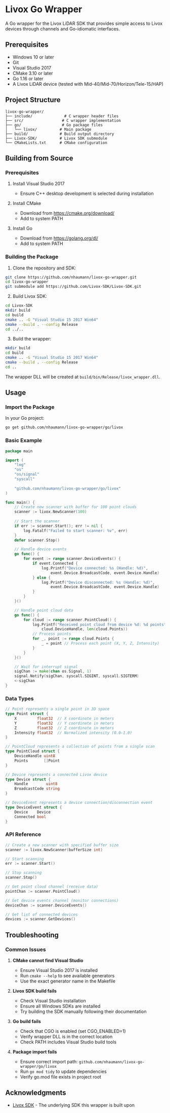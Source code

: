 # Livox Go Wrapper

A Go wrapper for the Livox LiDAR SDK that provides simple access to Livox devices through channels and Go-idiomatic interfaces.

## Prerequisites

- Windows 10 or later
- Git
- Visual Studio 2017
- CMake 3.10 or later
- Go 1.16 or later
- A Livox LiDAR device (tested with Mid-40/Mid-70/Horizon/Tele-15/HAP)

## Project Structure

```
livox-go-wrapper/
├── include/              # C wrapper header files
├── src/                 # C wrapper implementation
├── go/                  # Go package files
│   └── livox/          # Main package
├── build/              # Build output directory
├── Livox-SDK/          # Livox SDK submodule
└── CMakeLists.txt      # CMake configuration
```

## Building from Source

### Prerequisites

1. Install Visual Studio 2017
   - Ensure C++ desktop development is selected during installation

2. Install CMake
   - Download from https://cmake.org/download/
   - Add to system PATH

3. Install Go
   - Download from https://golang.org/dl/
   - Add to system PATH

### Building the Package

1. Clone the repository and SDK:
```bash
git clone https://github.com/nhaumann/livox-go-wrapper.git
cd livox-go-wrapper
git submodule add https://github.com/Livox-SDK/Livox-SDK.git
```

2. Build Livox SDK:
```bash
cd Livox-SDK
mkdir build
cd build
cmake .. -G "Visual Studio 15 2017 Win64"
cmake --build . --config Release
cd ../..
```

3. Build the wrapper:
```bash
mkdir build
cd build
cmake .. -G "Visual Studio 15 2017 Win64"
cmake --build . --config Release
cd ..
```

The wrapper DLL will be created at `build/bin/Release/livox_wrapper.dll`.

## Usage

### Import the Package

In your Go project:

```bash
go get github.com/nhaumann/livox-go-wrapper/go/livox
```

### Basic Example

```go
package main

import (
    "log"
    "os"
    "os/signal"
    "syscall"
    
    "github.com/nhaumann/livox-go-wrapper/go/livox"
)

func main() {
    // Create new scanner with buffer for 100 point clouds
    scanner := livox.NewScanner(100)
    
    // Start the scanner
    if err := scanner.Start(); err != nil {
        log.Fatalf("Failed to start scanner: %v", err)
    }
    defer scanner.Stop()

    // Handle device events
    go func() {
        for event := range scanner.DeviceEvents() {
            if event.Connected {
                log.Printf("Device connected: %s (Handle: %d)", 
                    event.Device.BroadcastCode, event.Device.Handle)
            } else {
                log.Printf("Device disconnected: %s (Handle: %d)", 
                    event.Device.BroadcastCode, event.Device.Handle)
            }
        }
    }()

    // Handle point cloud data
    go func() {
        for cloud := range scanner.PointCloud() {
            log.Printf("Received point cloud from device %d: %d points", 
                cloud.DeviceHandle, len(cloud.Points))
            // Process points
            for _, point := range cloud.Points {
                _ = point // Process each point (X, Y, Z, Intensity)
            }
        }
    }()

    // Wait for interrupt signal
    sigChan := make(chan os.Signal, 1)
    signal.Notify(sigChan, syscall.SIGINT, syscall.SIGTERM)
    <-sigChan
}
```

### Data Types

```go
// Point represents a single point in 3D space
type Point struct {
    X         float32  // X coordinate in meters
    Y         float32  // Y coordinate in meters
    Z         float32  // Z coordinate in meters
    Intensity float32  // Normalized intensity (0.0-1.0)
}

// PointCloud represents a collection of points from a single scan
type PointCloud struct {
    DeviceHandle uint8
    Points       []Point
}

// Device represents a connected Livox device
type Device struct {
    Handle        uint8
    BroadcastCode string
}

// DeviceEvent represents a device connection/disconnection event
type DeviceEvent struct {
    Device    Device
    Connected bool
}
```

### API Reference

```go
// Create a new scanner with specified buffer size
scanner := livox.NewScanner(bufferSize int)

// Start scanning
err := scanner.Start()

// Stop scanning
scanner.Stop()

// Get point cloud channel (receive data)
pointChan := scanner.PointCloud()

// Get device events channel (monitor connections)
deviceChan := scanner.DeviceEvents()

// Get list of connected devices
devices := scanner.GetDevices()
```

## Troubleshooting

### Common Issues

1. **CMake cannot find Visual Studio**
   - Ensure Visual Studio 2017 is installed
   - Run `cmake --help` to see available generators
   - Use the exact generator name in the Makefile

2. **Livox SDK build fails**
   - Check Visual Studio installation
   - Ensure all Windows SDKs are installed
   - Try building the SDK manually following their documentation

3. **Go build fails**
   - Check that CGO is enabled (set CGO_ENABLED=1)
   - Verify wrapper DLL is in the correct location
   - Check PATH includes Visual Studio build tools

4. **Package import fails**
   - Ensure correct import path: `github.com/nhaumann/livox-go-wrapper/go/livox`
   - Run `go mod tidy` to update dependencies
   - Verify go.mod file exists in project root

## Acknowledgments

- [Livox SDK](https://github.com/Livox-SDK/Livox-SDK) - The underlying SDK this wrapper is built upon